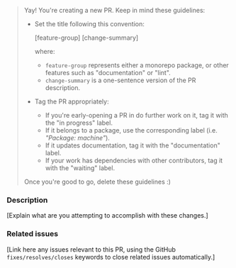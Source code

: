 >Yay! You're creating a new PR. Keep in mind these guidelines:
>
>- Set the title following this convention:
>
>    [feature-group] [change-summary]
>
>    where:
>
>    - `feature-group` represents either a monorepo package, or other features such as "documentation" or "lint".
>    - `change-summary` is a one-sentence version of the PR description.
>
> - Tag the PR appropriately:
>   - If you're early-opening a PR in do further work on it, tag it with the "in progress" label.
>   - If it belongs to a package, use the corresponding label (i.e. _"Package: machine"_).
>   - If it updates documentation, tag it with the "documentation" label.
>   - If your work has dependencies with other contributors, tag it with the "waiting" label.
>
> Once you're good to go, delete these guidelines :)

### Description

[Explain what are you attempting to accomplish with these changes.]

### Related issues

[Link here any issues relevant to this PR, using the GitHub `fixes/resolves/closes` keywords to close related issues automatically.]
